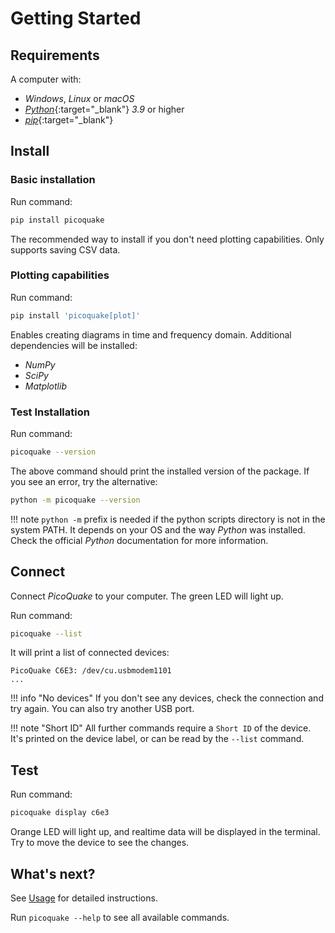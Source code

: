 # Getting Started

## Requirements

A computer with:

- *Windows*, *Linux* or *macOS*
- [*Python*](https://www.python.org/downloads/){:target="_blank"} *3.9* or higher
- [*pip*](https://pip.pypa.io/en/stable/installation/){:target="_blank"}

## Install

### Basic installation

Run command:

```bash
pip install picoquake
```

The recommended way to install if you don't need plotting capabilities. Only supports saving CSV data.

### Plotting capabilities

Run command:

```bash
pip install 'picoquake[plot]'
```

Enables creating diagrams in time and frequency domain. Additional dependencies will be installed:

- *NumPy*
- *SciPy*
- *Matplotlib*

### Test Installation

Run command:

```bash
picoquake --version
```

The above command should print the installed version of the package.
If you see an error, try the alternative:

```bash
python -m picoquake --version
```

!!! note
    `python -m` prefix is needed if the python scripts directory is not in the system PATH. It depends on your OS and the way *Python* was installed. Check the official *Python* documentation for more information.

## Connect

 Connect *PicoQuake* to your computer. The green LED will light up.

 Run command:

```bash
picoquake --list
```

It will print a list of connected devices:

```
PicoQuake C6E3: /dev/cu.usbmodem1101
...
```

!!! info "No devices"
    If you don't see any devices, check the connection and try again. You can also try another USB port.

!!! note "Short ID"
    All further commands require a `Short ID` of the device. It's printed on the device label, or can be read by the `--list` command.

## Test



Run command:

```bash
picoquake display c6e3
```

Orange LED will light up, and realtime data will be displayed in the terminal. Try to move the device to see the changes.


## What's next?

See [Usage](usage.md) for detailed instructions. 

Run `picoquake --help` to see all available commands.